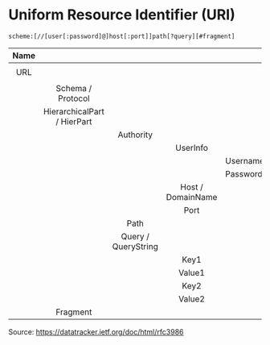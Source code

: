 # Uniform Resource Identifier (URI)
```
scheme:[//[user[:password]@]host[:port]]path[?query][#fragment]
```

| Name |                             |                     |                   |          | Value                                                          |
| :--: | :-------------------------: | :-----------------: | :---------------: | :------- | :------------------------------------------------------------- |
| URL  |                             |                     |                   |          | `https://user:pw@example.com:80/path/example.php?q=e&s=t#nose` |
|      |      Schema / Protocol      |                     |                   |          | `https`<br>`http`, `https`, `ftp`, `mailto`, `file`            |
|      | HierarchicalPart / HierPart |                     |                   |          | `user:pw@example.com:80/path/example.php?q=e&s=t`              |
|      |                             |      Authority      |                   |          | `user:pw@example.com:80`                                       |
|      |                             |                     |     UserInfo      |          | `user:pw`                                                      |
|      |                             |                     |                   | Username | `user`                                                         |
|      |                             |                     |                   | Password | `pw`                                                           |
|      |                             |                     | Host / DomainName |          | `example.com`                                                  |
|      |                             |                     |       Port        |          | `80`                                                           |
|      |                             |        Path         |                   |          | `/path/example.php`                                            |
|      |                             | Query / QueryString |                   |          | `?q=e&s=t`                                                     |
|      |                             |                     |       Key1        |          | q                                                              |
|      |                             |                     |      Value1       |          | e                                                              |
|      |                             |                     |       Key2        |          | s                                                              |
|      |                             |                     |      Value2       |          | t                                                              |
|      |          Fragment           |                     |                   |          | nose                                                           |
Source: https://datatracker.ietf.org/doc/html/rfc3986
